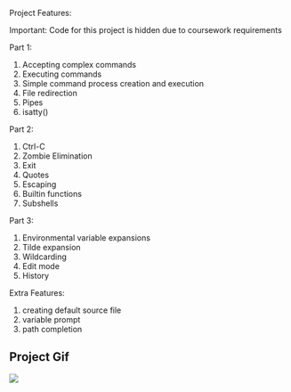 Project Features:

Important: Code for this project is hidden due to coursework requirements

Part 1:

1. Accepting complex commands
2. Executing commands
3. Simple command process creation and execution
4. File redirection
5. Pipes
6. isatty()

Part 2:

1. Ctrl-C
2. Zombie Elimination
3. Exit
4. Quotes
5. Escaping 
6. Builtin functions
7. Subshells

Part 3:
1. Environmental variable expansions
2. Tilde expansion
3. Wildcarding 
4. Edit mode
5. History

Extra Features:

1. creating default source file
2. variable prompt
3. path completion

## Project Gif

![](demo.gif)
